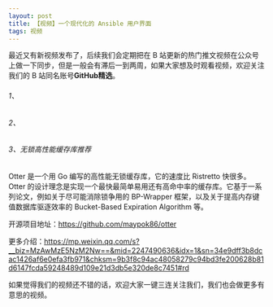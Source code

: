 ```yaml
---
layout: post
title: 【视频】一个现代化的 Ansible 用户界面
tags: 视频
---
```


最近又有新视频发布了，后续我们会定期把在 B 站更新的热门推文视频在公众号上做一下同步，但是一般会有滞后一到两周，如果大家想及时观看视频，欢迎关注我们的 B 站同名账号**GitHub精选**。

######  1、

###### 2、

###### 3、无锁高性能缓存库推荐

Otter 是一个用 Go 编写的高性能无锁缓存库，它的速度比 Ristretto 快很多。Otter 的设计理念是实现一个最快最简单易用还有高命中率的缓存库。它基于一系列论文，例如关于尽可能消除锁争用的 BP-Wrapper 框架，以及关于提高内存键值数据库驱逐效率的 Bucket-Based Expiration Algorithm 等。

开源项目地址：https://github.com/maypok86/otter

更多介绍：https://mp.weixin.qq.com/s?__biz=MzAwMzE5NzM2Nw==&mid=2247490636&idx=1&sn=34e9dff3b8dcac1426af6e0efa3fb971&chksm=9b3f8c94ac48058279c94bd3fe200628b81d6147fcda59248489d109e21d3db5e320de8c7451#rd

如果觉得我们的视频还不错的话，欢迎大家一键三连关注我们，我们也会做更多有意思的视频。
